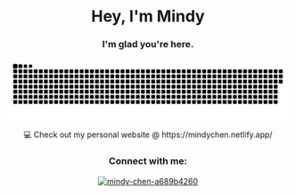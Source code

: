 <h1 align="center">Hey, I'm Mindy</h1>
<h3 align="center">I'm glad you're here.</h3>
<p align="center"><a href=#><img src="contributions.svg"></a> </p>
<p align="center">
💻 Check out my personal website @ https://mindychen.netlify.app/
</p>
<h3 align="center">Connect with me:</h3>
<p align="center">
<a href="https://linkedin.com/in/mindy-chen-a689b4260" target="blank"><img align="center" src="https://raw.githubusercontent.com/rahuldkjain/github-profile-readme-generator/master/src/images/icons/Social/linked-in-alt.svg" alt="mindy-chen-a689b4260" height="30" width="40" /></a>
</p>
